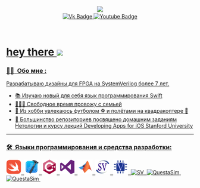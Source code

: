 <div id="header" align="center">
  <img src="https://media.giphy.com/media/Ah3zHH7hvsSB2/giphy.gif" width="232"/>
</div>
<div id="badges" align="center">
  <a href="your-linkedin-URL">
    <img src="https://img.shields.io/badge/%D0%B2%D0%BA%D0%BE%D0%BD%D1%82%D0%B0%D0%BA%D1%82%D0%B5-blue?style=for-the-badge&logo=vk&logoColor=white&" alt="Vk Badge"/>
  </a>
  <a href="your-linkedin-URL">
    <img src="https://img.shields.io/badge/YouTube-red?style=for-the-badge&logo=youtube&logoColor=white" alt="Youtube Badge"
  </a>      
</div>
</p>
<p align="center"><img src="https://komarev.com/ghpvc/?username=Filosuf&style=flat-square&color=blue" alt=""/></p>
<h1>
  hey there
  <img src="https://media.giphy.com/media/hvRJCLFzcasrR4ia7z/giphy.gif" width="30px"/>
</h1>

### :man_technologist: &nbsp;Обо мне :

Разрабатываю дизайны для FPGA на SystemVerilog более 7 лет.

- 📚 Изучаю новый для себя язык программирования Swift
- 👨‍👩‍👧 Свободное время провожу с семьей
- 💬 Из хобби увлекаюсь футболом ⚽ и полётами на квадракоптере 🚁
- 💾 Большинство репозиториев посвящено домашним заданиям Нетологии и курсу лекций Developing Apps for iOS Stanford University

---

### 🛠 &nbsp;Языки программирования и средства разработки:

<p>
  <img src="https://github.com/devicons/devicon/blob/master/icons/swift/swift-original.svg" title="Swift" alt="Swift" width="40" height="40"/>&nbsp;
  <img src="https://github.com/devicons/devicon/blob/master/icons/xcode/xcode-original.svg" title="Xcode" alt="Xcode" width="40" height="40"/>&nbsp;
  <img src="https://github.com/devicons/devicon/blob/master/icons/cplusplus/cplusplus-original.svg" title="C++" alt="C++" width="40" height="40"/>&nbsp;
  <img src="https://github.com/devicons/devicon/blob/master/icons/visualstudio/visualstudio-plain.svg" title="VisualStudio" alt="VisualStudio" width="40" height="40"/>&nbsp;
  <img src="https://github.com/devicons/devicon/blob/master/icons/matlab/matlab-original.svg" title="Matlab" alt="Matlab" width="40" height="40"/>&nbsp;
  <img src="https://github.com/vscode-icons/vscode-icons/blob/master/icons/file_type_light_systemverilog.svg" title="SV" alt="SV" width="40" height="40"/>&nbsp;
  <img src="https://github.com/vscode-icons/vscode-icons/blob/master/icons/file_type_verilog.svg" title="Verilog" alt="Verilog" width="40" height="40"/>&nbsp;
  <img src="https://logosandtypes.com/wp-content/uploads/2020/08/xilinx.svg" title="SV" alt="SV" width="40" height="40"/>&nbsp;
  <img src="https://upload.wikimedia.org/wikipedia/commons/f/fd/Quest_Software_logo.svg" title="QuestaSim" alt="QuestaSim" width="40" height="40"/>&nbsp;
  <img src="https://cdn.cdnlogo.com/logos/q/71/quartus.svg" title="QuestaSim" alt="QuestaSim" width="40" height="40"/>&nbsp; 
<p>  
